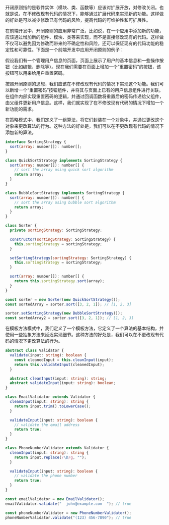 开闭原则指的是软件实体（模块、类、函数等）应该对扩展开放，对修改关闭。也就是说，在不修改现有代码的情况下，能够通过扩展代码来实现新的功能。这样做的好处是可以减少修改已有代码的风险，提高代码的可维护性和可扩展性。

在前端开发中，开闭原则的应用非常广泛，比如说，在一个应用中添加新的功能，应该通过增加新的组件、模块、类等来实现，而不是直接修改现有的代码。这样做不仅可以避免因为修改而带来的不确定性和风险，还可以保证现有的代码功能的稳定性和可靠性。下面是一个前端开发中应用开闭原则的例子：

假设我们有一个管理用户信息的页面，页面上展示了用户的基本信息和一些操作按钮（比如编辑、删除等）。现在我们需要在页面上增加一个“重置密码”的按钮，该按钮可以用来给用户重置密码。

按照开闭原则的思想，我们应该在不修改现有代码的情况下实现这个功能。我们可以新增一个“重置密码”按钮组件，并将其与页面上已有的用户信息组件进行关联。在组件内部实现重置密码的逻辑，并通过回调函数将重置后的密码传递给父组件，由父组件更新用户信息。这样，我们就实现了在不修改现有代码的情况下增加一个新功能的需求。

在策略模式中，我们定义了一组算法，将它们封装在一个对象中，并通过更改这个对象来更改算法的行为。这种方法的好处是，我们可以在不更改现有代码的情况下添加新的算法。

```js
interface SortingStrategy {
  sort(array: number[]): number[];
}

class QuickSortStrategy implements SortingStrategy {
  sort(array: number[]): number[] {
    // sort the array using quick sort algorithm
    return array;
  }
}

class BubbleSortStrategy implements SortingStrategy {
  sort(array: number[]): number[] {
    // sort the array using bubble sort algorithm
    return array;
  }
}

class Sorter {
  private sortingStrategy: SortingStrategy;

  constructor(sortingStrategy: SortingStrategy) {
    this.sortingStrategy = sortingStrategy;
  }

  setSortingStrategy(sortingStrategy: SortingStrategy) {
    this.sortingStrategy = sortingStrategy;
  }

  sort(array: number[]): number[] {
    return this.sortingStrategy.sort(array);
  }
}

const sorter = new Sorter(new QuickSortStrategy());
const sortedArray = sorter.sort([3, 2, 1]); // [1, 2, 3]

sorter.setSortingStrategy(new BubbleSortStrategy());
const sortedArray2 = sorter.sort([3, 2, 1]); // [1, 2, 3]

```

在模板方法模式中，我们定义了一个模板方法，它定义了一个算法的基本结构，并使用一些抽象方法来延迟实现细节。这种方法的好处是，我们可以在不更改现有代码的情况下更改算法的行为。

```ts
abstract class Validator {
  validate(input: string): boolean {
    const cleanedInput = this.cleanInput(input);
    return this.validateInput(cleanedInput);
  }

  abstract cleanInput(input: string): string;
  abstract validateInput(input: string): boolean;
}

class EmailValidator extends Validator {
  cleanInput(input: string): string {
    return input.trim().toLowerCase();
  }

  validateInput(input: string): boolean {
    // validate the email address
    return true;
  }
}

class PhoneNumberValidator extends Validator {
  cleanInput(input: string): string {
    return input.replace(/\D/g, "");
  }

  validateInput(input: string): boolean {
    // validate the phone number
    return true;
  }
}

const emailValidator = new EmailValidator();
emailValidator.validate("  john@example.com  "); // true

const phoneNumberValidator = new PhoneNumberValidator();
phoneNumberValidator.validate("(123) 456-7890"); // true
```
